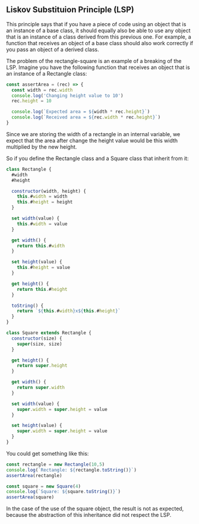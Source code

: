 ## Liskov Substituion Principle (LSP)

This principle says that if you have a piece of code using an object that is an instance of a base class, it should equally also be able to use any object that is an instance of a class derived from this previous one. For example, a function that receives an object of a base class should also work correctly if you pass an object of a derived class. 

The problem of the rectangle-square is an example of a breaking of the LSP. Imagine you have the following function that receives an object that is an instance of a Rectangle class:

```javascript
const assertArea = (rec) => {
  const width = rec.width
  console.log('Changing height value to 10')
  rec.height = 10

  console.log(`Expected area = ${width * rec.height}`)
  console.log(`Received area = ${rec.width * rec.height}`)
}
```

Since we are storing the width of a rectangle in an internal variable, we expect that the area after change the height value would be this width multiplied by the new height. 

So if you define the Rectangle class and a Square class that inherit from it:

```javascript
class Rectangle {
  #width
  #height

  constructor(width, height) {
    this.#width = width
    this.#height = height
  }

  set width(value) {
    this.#width = value
  }

  get width() {
    return this.#width
  }

  set height(value) {
    this.#height = value
  }

  get height() {
    return this.#height
  }

  toString() {
    return `${this.#width}x${this.#height}`
  }
}

class Square extends Rectangle {
  constructor(size) {
    super(size, size)
  }

  get height() {
    return super.height
  }

  get width() {
    return super.width
  }

  set width(value) {
    super.width = super.height = value
  }

  set height(value) {
    super.width = super.height = value
  }
}
```

You could get something like this:

```javascript
const rectangle = new Rectangle(10,5)
console.log(`Rectangle: ${rectangle.toString()}`)
assertArea(rectangle)

const square = new Square(4)
console.log(`Square: ${square.toString()}`)
assertArea(square)
```

In the case of the use of the square object, the result is not as expected, because the abstraction of this inheritance did not respect the LSP.
